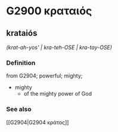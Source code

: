 # G2900 κραταιός

## krataiós

_(krat-ah-yos' | kra-teh-OSE | kra-tay-OSE)_

### Definition

from G2904; powerful; mighty; 

- mighty
  - of the mighty power of God

### See also

[[G2904|G2904 κράτος]]
